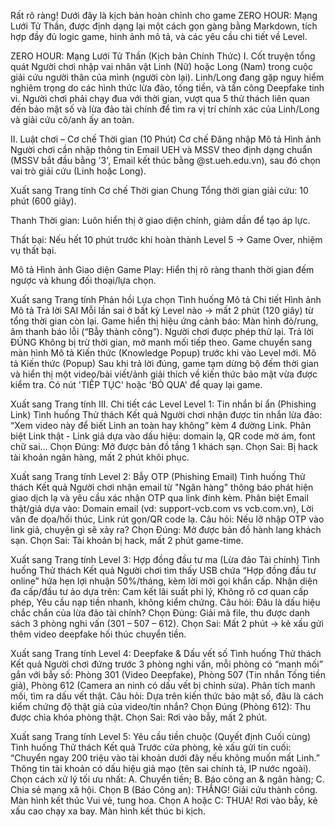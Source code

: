 Rất rõ ràng! Dưới đây là kịch bản hoàn chỉnh cho game ZERO HOUR: Mạng Lưới Tử Thần, được định dạng lại một cách gọn gàng bằng Markdown, tích hợp đầy đủ logic game, hình ảnh mô tả, và các yêu cầu chi tiết về Level.

ZERO HOUR: Mạng Lưới Tử Thần (Kịch bản Chính Thức)
I. Cốt truyện tổng quát
Người chơi nhập vai nhân vật Linh (Nữ) hoặc Long (Nam) trong cuộc giải cứu người thân của mình (người còn lại). Linh/Long đang gặp nguy hiểm nghiêm trọng do các hình thức lừa đảo, tống tiền, và tấn công Deepfake tinh vi. Người chơi phải chạy đua với thời gian, vượt qua 5 thử thách liên quan đến bảo mật số và lừa đảo tài chính để tìm ra vị trí chính xác của Linh/Long và giải cứu cô/anh ấy an toàn.

II. Luật chơi – Cơ chế Thời gian (10 Phút)
Cơ chế Đăng nhập
Mô tả	Hình ảnh
Người chơi cần nhập thông tin Email UEH và MSSV theo định dạng chuẩn (MSSV bắt đầu bằng '3', Email kết thúc bằng @st.ueh.edu.vn), sau đó chọn vai trò giải cứu (Linh hoặc Long).	

Xuất sang Trang tính
Cơ chế Thời gian Chung
Tổng thời gian giải cứu: 10 phút (600 giây).

Thanh Thời gian: Luôn hiển thị ở giao diện chính, giảm dần để tạo áp lực.

Thất bại: Nếu hết 10 phút trước khi hoàn thành Level 5 → Game Over, nhiệm vụ thất bại.

Mô tả	Hình ảnh
Giao diện Game Play: Hiển thị rõ ràng thanh thời gian đếm ngược và khung đối thoại/lựa chọn.	

Xuất sang Trang tính
Phản hồi Lựa chọn
Tình huống	Mô tả Chi tiết	Hình ảnh Mô tả
Trả lời SAI	Mỗi lần sai ở bất kỳ Level nào → mất 2 phút (120 giây) từ tổng thời gian còn lại. Game hiển thị hiệu ứng cảnh báo: Màn hình đỏ/rung, âm thanh báo lỗi (“Bẫy thành công”). Người chơi được phép thử lại.	
Trả lời ĐÚNG	Không bị trừ thời gian, mở manh mối tiếp theo. Game chuyển sang màn hình Mô tả Kiến thức (Knowledge Popup) trước khi vào Level mới.	
Mô tả Kiến thức (Popup)	Sau khi trả lời đúng, game tạm dừng bộ đếm thời gian và hiển thị một video/bài viết/ảnh giải thích về kiến thức bảo mật vừa được kiểm tra. Có nút 'TIẾP TỤC' hoặc 'BỎ QUA' để quay lại game.	

Xuất sang Trang tính
III. Chi tiết các Level
Level 1: Tin nhắn bí ẩn (Phishing Link)
Tình huống	Thử thách	Kết quả
Người chơi nhận được tin nhắn lừa đảo: “Xem video này để biết Linh an toàn hay không” kèm 4 đường Link.	Phân biệt Link thật - Link giả dựa vào dấu hiệu: domain lạ, QR code mờ ám, font chữ sai...	Chọn Đúng: Mở được bản đồ tầng 1 khách sạn.
Chọn Sai: Bị hack tài khoản ngân hàng, mất 2 phút khôi phục.		

Xuất sang Trang tính
Level 2: Bẫy OTP (Phishing Email)
Tình huống	Thử thách	Kết quả
Người chơi nhận email từ "Ngân hàng" thông báo phát hiện giao dịch lạ và yêu cầu xác nhận OTP qua link đính kèm.	Phân biệt Email thật/giả dựa vào: Domain email (vd: support-vcb.com vs vcb.com.vn), Lời văn đe dọa/hối thúc, Link rút gọn/QR code lạ. Câu hỏi: Nếu lỡ nhập OTP vào link giả, chuyện gì sẽ xảy ra?	Chọn Đúng: Mở được bản đồ hành lang khách sạn.
Chọn Sai: Tài khoản bị hack, mất 2 phút game-time.		

Xuất sang Trang tính
Level 3: Hợp đồng đầu tư ma (Lừa đảo Tài chính)
Tình huống	Thử thách	Kết quả
Người chơi tìm thấy USB chứa “Hợp đồng đầu tư online” hứa hẹn lợi nhuận 50%/tháng, kèm lời mời gọi khẩn cấp.	Nhận diện đa cấp/đầu tư ảo dựa trên: Cam kết lãi suất phi lý, Không rõ cơ quan cấp phép, Yêu cầu nạp tiền nhanh, không kiểm chứng. Câu hỏi: Đâu là dấu hiệu chắc chắn của lừa đảo tài chính?	Chọn Đúng: Giải mã file, thu được danh sách 3 phòng nghi vấn (301 – 507 – 612).
Chọn Sai: Mất 2 phút → kẻ xấu gửi thêm video deepfake hối thúc chuyển tiền.		

Xuất sang Trang tính
Level 4: Deepfake & Dấu vết số
Tình huống	Thử thách	Kết quả
Người chơi đứng trước 3 phòng nghi vấn, mỗi phòng có “manh mối” gắn với bẫy số: Phòng 301 (Video Deepfake), Phòng 507 (Tin nhắn Tống tiền giả), Phòng 612 (Camera an ninh có dấu vết bị chỉnh sửa).	Phân tích manh mối, tìm ra dấu vết thật. Câu hỏi: Dựa trên kiến thức bảo mật số, đâu là cách kiểm chứng độ thật giả của video/tin nhắn?	Chọn Đúng (Phòng 612): Thu được chìa khóa phòng thật.
Chọn Sai: Rơi vào bẫy, mất 2 phút.		

Xuất sang Trang tính
Level 5: Yêu cầu tiền chuộc (Quyết định Cuối cùng)
Tình huống	Thử thách	Kết quả
Trước cửa phòng, kẻ xấu gửi tin cuối: “Chuyển ngay 200 triệu vào tài khoản dưới đây nếu không muốn mất Linh.” Thông tin tài khoản có dấu hiệu giả mạo (tên sai chính tả, IP nước ngoài).	Chọn cách xử lý tối ưu nhất: A. Chuyển tiền; B. Báo công an & ngân hàng; C. Chia sẻ mạng xã hội.	Chọn B (Báo Công an): THẮNG! Giải cứu thành công. Màn hình kết thúc Vui vẻ, tung hoa.
Chọn A hoặc C: THUA! Rơi vào bẫy, kẻ xấu cao chạy xa bay. Màn hình kết thúc bi kịch.		
